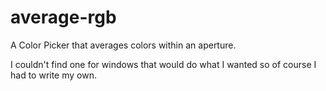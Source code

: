 # average-rgb
A Color Picker that averages colors within an aperture.

I couldn't find one for windows that would do what I wanted
so of course I had to write my own.
